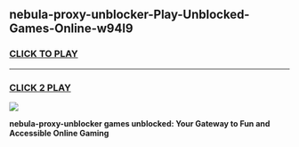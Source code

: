 
## nebula-proxy-unblocker-Play-Unblocked-Games-Online-w94l9
<h3>
<a href="https://premium76.site?title=nebula-proxy-unblocker&ref=25A">CLICK TO PLAY</a></h3>
<hr>

<h3>
<a href="https://premium76.site?title=nebula-proxy-unblocker&ref=25A">CLICK 2 PLAY</a>
  
</h3>

<a href="https://premium76.site?title=nebula-proxy-unblocker&ref=25A"><img src="https://clearcache.store/games.png"></a>


**nebula-proxy-unblocker games unblocked: Your Gateway to Fun and Accessible Online Gaming**
